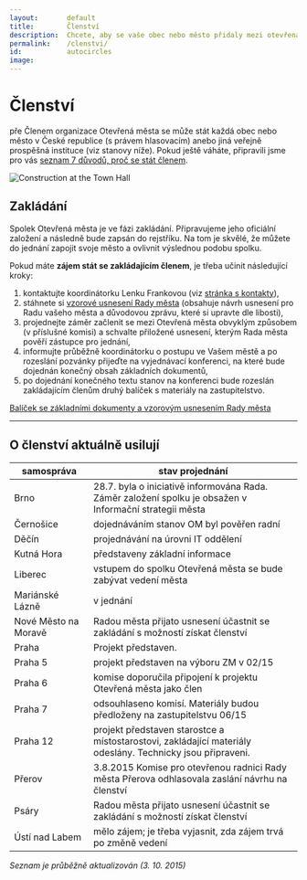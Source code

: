 ```yaml
---
layout:       default
title:        Členství
description:  Chcete, aby se vaše obec nebo město přidaly mezi otevřená města?
permalink:    /clenstvi/
id:           autocircles
image:
---
```


# Členství
pře
Členem organizace Otevřená města se může stát každá obec nebo město v České republice (s právem hlasovacím) anebo jiná veřejně prospěšná instituce (viz stanovy níže). Pokud ještě váháte, připravili jsme pro vás [seznam 7 důvodů, proč se stát členem](/clenstvi/motivace/).


![Construction at the Town Hall](/media/thumbnails/construction.jpg)

## Zakládání

Spolek Otevřená města je ve fázi zakládání. Připravujeme jeho oficiální založení a následně bude zapsán do rejstříku. Na tom je skvělé, že můžete do jednání zapojit svoje město a ovlivnit výslednou podobu spolku.

Pokud máte **zájem stát se zakládajícím členem**, je třeba učinit následující kroky:

1. kontaktujte koordinátorku Lenku Frankovou (viz [stránka s kontakty](/kontakty/)),
2. stáhnete si [vzorové usnesení Rady města](/balicek-na-konferenci.html) (obsahuje návrh usnesení pro Radu vašeho města a důvodovou zprávu, které si upravte dle libosti),
3. projednejte záměr začlenit se mezi Otevřená města obvyklým způsobem (v příslušné komisi) a schvalte přiložené usnesení, kterým Rada města pověří zástupce pro jednání,
4. informujte průběžně koordinátorku o postupu ve Vašem městě a po rozeslání pozvánky přijeďte na vyjednávací konferenci, na které bude dojednán konečný obsah základních dokumentů,
5. po dojednání konečného textu stanov na konferenci bude rozeslán zakládajícím členům druhý balíček s materiály na zastupitelstvo.

<a href="/balicek-na-konferenci.html" class="button expand success">Balíček se základními dokumenty a vzorovým usnesením Rady města</a>

----

## O členství aktuálně usilují

samospráva | stav projednání
--- | ---
Brno | 28.7. byla o iniciativě informována Rada. Záměr založení spolku je obsažen v Informační strategii města
Černošice | dojednáváním stanov OM byl pověřen radní
Děčín | projednávání na úrovni IT oddělení
Kutná Hora | představeny základní informace
Liberec | vstupem do spolku Otevřená města se bude zabývat vedení města
Mariánské Lázně | v jednání
Nové Město na Moravě | Radou města přijato usnesení účastnit se zakládání s možností získat členství 
Praha | Projekt představen.
Praha 5 | projekt představen na výboru ZM v 02/15
Praha 6 | komise doporučila připojení k projektu Otevřená města jako člen
Praha 7 | odsouhlaseno komisí. Materiály budou předloženy na zastupitelstvu 06/15
Praha 12 | projekt představen starostce a místostarostovi, zakládající materiály odeslány. Technicky jsou připraveni.
Přerov | 3.8.2015 Komise pro otevřenou radnici Rady města Přerova odhlasovala zaslání návrhu na členství
Psáry | Radou města přijato usnesení účastnit se zakládání s možností získat členství 
Ústí nad Labem | mělo zájem; je třeba vyjasnit, zda zájem trvá po změně vedení

*Seznam je průběžně aktualizován (3. 10. 2015)*
